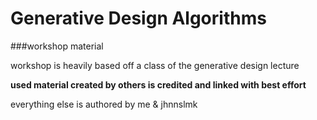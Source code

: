 # Generative Design Algorithms
###workshop material

workshop is heavily based off a class of the generative design lecture

**used material created by others is credited and linked with best effort**

everything else is authored by me & jhnnslmk